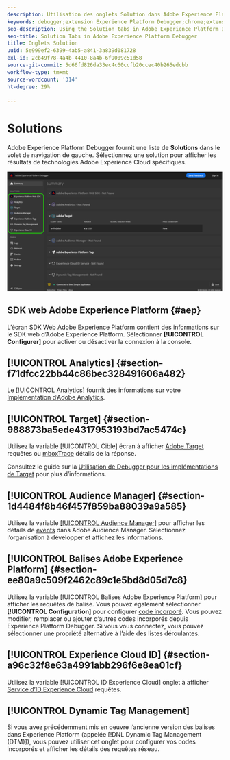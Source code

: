```yaml
---
description: Utilisation des onglets Solution dans Adobe Experience Platform Debugger
keywords: debugger;extension Experience Platform Debugger;chrome;extension;résumé;effacer;requêtes;solutions;solution;informations;analytics;target;audience manager;media optimizer;amo;service d’id
seo-description: Using the Solution tabs in Adobe Experience Platform Debugger
seo-title: Solution Tabs in Adobe Experience Platform Debugger
title: Onglets Solution
uuid: 5e999ef2-6399-4ab5-a841-3a839d081728
exl-id: 2cb49f78-4a4b-4410-8a4b-6f9009c51d58
source-git-commit: 5d66fd826da33ec4c60ccfb20ccec40b265edcbb
workflow-type: tm+mt
source-wordcount: '314'
ht-degree: 29%

---
```


# Solutions

Adobe Experience Platform Debugger fournit une liste de **Solutions** dans le volet de navigation de gauche. Sélectionnez une solution pour afficher les résultats de technologies Adobe Experience Cloud spécifiques.

![La liste des solutions disponibles affichée dans l’interface utilisateur de Debugger](../images/solutions/overview/left-nav.png)

## SDK web Adobe Experience Platform {#aep}

L’écran SDK Web Adobe Experience Platform contient des informations sur le SDK web d’Adobe Experience Platform. Sélectionner **[!UICONTROL Configurer]** pour activer ou désactiver la connexion à la console.

## [!UICONTROL Analytics] {#section-f71dfcc22bb44c86bec328491606a482}

Le [!UICONTROL Analytics] fournit des informations sur votre [Implémentation d’Adobe Analytics](https://experienceleague.adobe.com/docs/analytics/implementation/home.html?lang=fr).

## [!UICONTROL Target] {#section-988873ba5ede4317953193bd7ac5474c}

Utilisez la variable [!UICONTROL Cible] écran à afficher [Adobe Target](https://docs.adobe.com/content/help/fr-FR/experience-cloud/user-guides/home.translate.html) requêtes ou [mboxTrace](https://experienceleague.adobe.com/docs/target/using/activities/troubleshoot-activities/content-trouble.html#section_256FCF7C14BB435BA2C68049EF0BA99E) détails de la réponse.

Consultez le guide sur la [Utilisation de Debugger pour les implémentations de Target](./target.md) pour plus d’informations.

## [!UICONTROL Audience Manager] {#section-1d4484f8b46f457f859ba88039a9a585}

Utilisez la variable [[!UICONTROL Audience Manager]](https://experienceleague.adobe.com/docs/audience-manager/user-guide/aam-home.html?lang=fr) pour afficher les détails de [events](https://experienceleague.adobe.com/docs/audience-manager/user-guide/api-and-sdk-code/dcs/dcs-event-calls/dcs-event-calls.html) dans Adobe Audience Manager. Sélectionnez l’organisation à développer et affichez les informations.

## [!UICONTROL Balises Adobe Experience Platform] {#section-ee80a9c509f2462c89c1e5bd8d05d7c8}

Utilisez la variable [!UICONTROL Balises Adobe Experience Platform] pour afficher les requêtes de balise. Vous pouvez également sélectionner **[!UICONTROL Configuration]** pour configurer [code incorporé](../../tags/ui/publishing/environments.md#embed-code). Vous pouvez modifier, remplacer ou ajouter d’autres codes incorporés depuis Experience Platform Debugger. Si vous vous connectez, vous pouvez sélectionner une propriété alternative à l’aide des listes déroulantes.

## [!UICONTROL Experience Cloud ID] {#section-a96c32f8e63a4991abb296f6e8ea01cf}

Utilisez la variable [!UICONTROL ID Experience Cloud] onglet à afficher [Service d’ID Experience Cloud](https://experienceleague.adobe.com/docs/id-service/using/home.html?lang=fr) requêtes.

## [!UICONTROL Dynamic Tag Management]

Si vous avez précédemment mis en oeuvre l’ancienne version des balises dans Experience Platform (appelée [!DNL Dynamic Tag Management (DTM)]), vous pouvez utiliser cet onglet pour configurer vos codes incorporés et afficher les détails des requêtes réseau.
